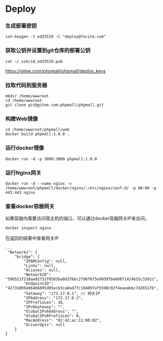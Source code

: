 # Deploy

### 生成部署密钥

```
ssh-keygen -t ed25519 -C "deploy@focite.com"
```

### 获取公钥并设置到git仓库的部署公钥

```
cat ~/.ssh/id_ed25519.pub
```

https://gitee.com/phpmall/phpmall/deploy_keys

### 拉取代码到服务器

```
mkdir /home/wwwroot
cd /home/wwwroot
git clone git@gitee.com:phpmall/phpmall.git
```

### 构建Web镜像

```
cd /home/wwwroot/phpmall/web
docker build phpmall:1.0.0 .
```

### 运行docker镜像

```
docker run -d -p 3000:3000 phpmall:1.0.0
```

### 运行Nginx网关

```
docker run -d --name nginx -v /home/wwwroot/phpmall/docker/nginx/:/etc/nginx/conf.d/ -p 80:80 -p 443:443 nginx
```

### 查看docker容器网关

如果容器内需要访问宿主机的端口，可以通过docker容器网关IP来访问。

```
docker inspect nginx
```

在返回的结果中查看网关IP

```
...
 "Networks": {
	"bridge": {
		"IPAMConfig": null,
		"Links": null,
		"Aliases": null,
		"NetworkID": "598521f218aa92731f0583ba0d37bbc2f88f075e90397be60871424b35c3201c",
		"EndpointID": "42731069a964b6895d05ec63ca8ad7fc184897af5598c92f4eaeabbc7d26527b",
		"Gateway": "172.17.0.1", // 网关IP
		"IPAddress": "172.17.0.2",
		"IPPrefixLen": 16,
		"IPv6Gateway": "",
		"GlobalIPv6Address": "",
		"GlobalIPv6PrefixLen": 0,
		"MacAddress": "02:42:ac:11:00:02",
		"DriverOpts": null
	}
}
```